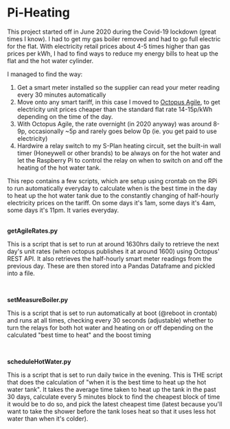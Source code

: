 # Pi-Heating

This project started off in June 2020 during the Covid-19 lockdown (great times I know). I had to get my gas boiler removed and had to go full electric for the flat.
With electricity retail prices about 4-5 times higher than gas prices per kWh, I had to find ways to reduce my energy bills to heat up the flat and the hot water cylinder.

I managed to find the way:
1) Get a smart meter installed so the supplier can read your meter reading every 30 minutes automatically
2) Move onto any smart tariff, in this case I moved to <a href="https://octopus.energy/agile/">Octopus Agile</a>, to get electricity unit prices cheaper than the standard flat rate 14-15p/kWh depending on the time of the day.
3) With Octopus Agile, the rate overnight (in 2020 anyway) was around 8-9p, occasionally ~5p and rarely goes below 0p (ie. you get paid to use electricity)
4) Hardwire a relay switch to my S-Plan heating circuit, set the built-in wall timer (Honeywell or other brands) to be always on for the hot water and let the Raspberry Pi to control the relay on when to switch on and off the heating of the hot water tank.

This repo contains a few scripts, which are setup using crontab on the RPi to run automatically everyday to calculate when is the best time in the day to heat up the hot water tank due to the constantly changing of half-hourly electricity prices on the tariff. On some days it's 1am, some days it's 4am, some days it's 11pm. It varies everyday.

<br>
<b>getAgileRates.py</b>
<p>
This is a script that is set to run at around 1630hrs daily to retrieve the next day's unit rates (when octopus publishes it at around 1600) using Octopus' REST API. It also retrieves the half-hourly smart meter readings from the previous day. These are then stored into a Pandas Dataframe and pickled into a file.
 </p>
<br>

<b>setMeasureBoiler.py</b>
<p>
This is a script that is set to run automatically at boot (@reboot in crontab) and runs at all times, checking every 30 seconds (adjustable) whether to turn the relays for both hot water and heating on or off depending on the calculated "best time to heat" and the boost timing
  </p>
<br>

<b>scheduleHotWater.py</b>
<p>
This is a script that is set to run daily twice in the evening. This is THE script that does the calculation of "when it is the best time to heat up the hot water tank". It takes the average time taken to heat up the tank in the past 30 days, calculate every 5 minutes block to find the cheapest block of time it would be to do so, and pick the latest cheapest time (latest because you'll want to take the shower before the tank loses heat so that it uses less hot water than when it's colder).
 </p>
